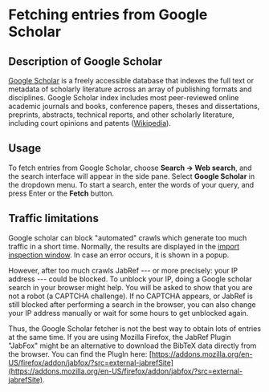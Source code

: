 # Fetching entries from Google Scholar

## Description of  Google Scholar

[Google Scholar](https://scholar.google.com/) is a freely accessible database that indexes the full text or metadata of scholarly literature across an array of publishing formats and disciplines. Google Scholar index includes most peer-reviewed online academic journals and books, conference papers, theses and dissertations, preprints, abstracts, technical reports, and other scholarly literature, including court opinions and patents \([Wikipedia](https://en.wikipedia.org/wiki/Google_Scholar)\).

## Usage

To fetch entries from Google Scholar, choose **Search → Web search**, and the search interface will appear in the side pane. Select **Google Scholar** in the dropdown menu. To start a search, enter the words of your query, and press Enter or the **Fetch** button.

## Traffic limitations

Google scholar can block "automated" crawls which generate too much traffic in a short time. Normally, the results are displayed in the [import inspection window](../en/import-export/README.md). In case an error occurs, it is shown in a popup.

However, after too much crawls JabRef --- or more precisely: your IP address --- could be blocked. To unblock your IP, doing a Google scholar search in your browser might help. You will be asked to show that you are not a robot \(a CAPTCHA challenge\). If no CAPTCHA appears, or JabRef is still blocked after performing a search in the browser, you can also change your IP address manually or wait for some hours to get unblocked again.

Thus, the Google Scholar fetcher is not the best way to obtain lots of entries at the same time. If you are using Mozilla Firefox, the JabRef Plugin "JabFox" might be an alternative to download the BibTeX data directly from the browser. You can find the PlugIn here: [https://addons.mozilla.org/en-US/firefox/addon/jabfox/?src=external-jabrefSite](https://addons.mozilla.org/en-US/firefox/addon/jabfox/?src=external-jabrefSite).

